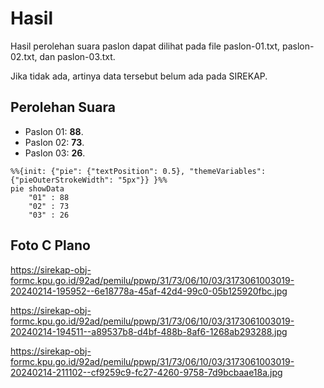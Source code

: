 # Hasil

Hasil perolehan suara paslon dapat dilihat pada file paslon-01.txt, paslon-02.txt, dan paslon-03.txt.

Jika tidak ada, artinya data tersebut belum ada pada SIREKAP.

## Perolehan Suara

 * Paslon 01: **88**.
 * Paslon 02: **73**.
 * Paslon 03: **26**.

```mermaid
%%{init: {"pie": {"textPosition": 0.5}, "themeVariables": {"pieOuterStrokeWidth": "5px"}} }%%
pie showData
    "01" : 88
    "02" : 73
    "03" : 26
```
## Foto C Plano

https://sirekap-obj-formc.kpu.go.id/92ad/pemilu/ppwp/31/73/06/10/03/3173061003019-20240214-195952--6e18778a-45af-42d4-99c0-05b125920fbc.jpg

https://sirekap-obj-formc.kpu.go.id/92ad/pemilu/ppwp/31/73/06/10/03/3173061003019-20240214-194511--a89537b8-d4bf-488b-8af6-1268ab293288.jpg

https://sirekap-obj-formc.kpu.go.id/92ad/pemilu/ppwp/31/73/06/10/03/3173061003019-20240214-211102--cf9259c9-fc27-4260-9758-7d9bcbaae18a.jpg
